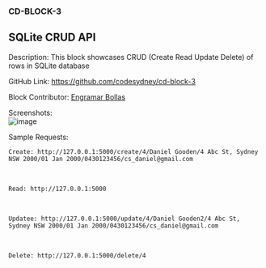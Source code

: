 ### CD-BLOCK-3 ###
## SQLite CRUD API ##

Description: This block showcases CRUD (Create Read Update Delete) of rows in SQLite database

GitHub Link: https://github.com/codesydney/cd-block-3

Block Contributor: [Engramar Bollas](https://au.linkedin.com/in/engramarbollas)

Screenshots:<br/> 
![image](https://github.com/codesydney/cd-block-3/assets/7553347/470a587c-781f-4c95-9aef-377f59350f2b)

Sample Requests:<br>

<pre><code>Create: http://127.0.0.1:5000/create/4/Daniel Gooden/4 Abc St, Sydney NSW 2000/01 Jan 2000/0430123456/cs_daniel@gmail.com</code></pre> <br/>
<pre><code>Read: http://127.0.0.1:5000</code></pre> <br/>
<pre><code>Updatee: http://127.0.0.1:5000/update/4/Daniel Gooden2/4 Abc St, Sydney NSW 2000/01 Jan 2000/0430123456/cs_daniel@gmail.com</code></pre> <br/>
<pre><code>Delete: http://127.0.0.1:5000/delete/4</code></pre> <br/>
